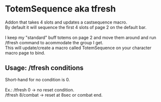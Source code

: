 # TotemSequence aka tfresh
Addon that takes 4 slots and updates a castsequence macro.<br>
By default it will sequence the first 4 slots of page 2 on the default bar.<br>
<br>
I keep my "standard" buff totems on page 2 and move them around and run /tfresh command to acommodate the group I get.<br>
This will update/create a macro called TotemSequence on your character macro page to bind.


## Usage: /tfresh conditions<br>
Short-hand for no condition is 0.<br>
<br>
Ex.: /tfresh 0 -> no reset condition.<br>
/tfresh 8/combat -> reset at 8sec or combat end.
